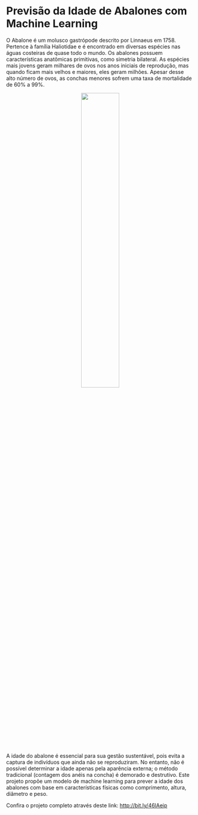 # Previsão da Idade de Abalones com Machine Learning

O Abalone é um molusco gastrópode descrito por Linnaeus em 1758. Pertence à família Haliotidae e é encontrado em diversas espécies nas águas costeiras de quase todo o mundo. Os abalones possuem características anatômicas primitivas, como simetria bilateral. As espécies mais jovens geram milhares de ovos nos anos iniciais de reprodução, mas quando ficam mais velhos e maiores, eles geram milhões. Apesar desse alto número de ovos, as conchas menores sofrem uma taxa de mortalidade de 60% a 99%.

<p align=center>
<img src="https://github.com/user-attachments/assets/97159466-0a19-4384-b69e-0773e7ef2637" width="45%"></p>

A idade do abalone é essencial para sua gestão sustentável, pois evita a captura de indivíduos que ainda não se reproduziram. No entanto, não é possível determinar a idade apenas pela aparência externa; o método tradicional (contagem dos anéis na concha) é demorado e destrutivo. Este projeto propõe um modelo de machine learning para prever a idade dos abalones com base em características físicas como comprimento, altura, diâmetro e peso.

Confira o projeto completo através deste link: http://bit.ly/46lAeip

